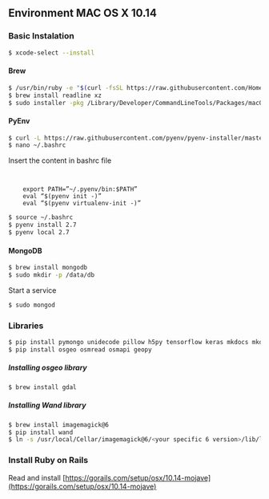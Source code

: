 ## Environment MAC OS X 10.14


### Basic Instalation 

````bash
$ xcode-select --install
````

#### Brew


````bash
$ /usr/bin/ruby -e "$(curl -fsSL https://raw.githubusercontent.com/Homebrew/install/master/install)"
$ brew install readline xz
$ sudo installer -pkg /Library/Developer/CommandLineTools/Packages/macOS_SDK_headers_for_macOS_10.14.pkg -target /
````

#### PyEnv

````bash
$ curl -L https://raw.githubusercontent.com/pyenv/pyenv-installer/master/bin/pyenv-installer | bash
$ nano ~/.bashrc
````
Insert the content in bashrc file
````    

    
    export PATH=”~/.pyenv/bin:$PATH”
    eval “$(pyenv init -)”
    eval “$(pyenv virtualenv-init -)”

````

````bash
$ source ~/.bashrc
$ pyenv install 2.7
$ pyenv local 2.7
````


#### MongoDB

````bash
$ brew install mongodb
$ sudo mkdir -p /data/db
````

Start a service 

````bash
$ sudo mongod
````
### Libraries 

````bash
$ pip install pymongo unidecode pillow h5py tensorflow keras mkdocs mkdocs-material pympler
$ pip install osgeo osmread osmapi geopy
````

##### Installing osgeo library

````bash
$ brew install gdal
````

##### Installing Wand library

````bash
$ brew install imagemagick@6
$ pip install wand
$ ln -s /usr/local/Cellar/imagemagick@6/<your specific 6 version>/lib/libMagickWand-6.Q16.dylib /usr/local/lib/libMagickWand.dylib
````



### Install Ruby on Rails

Read and install [https://gorails.com/setup/osx/10.14-mojave](https://gorails.com/setup/osx/10.14-mojave)